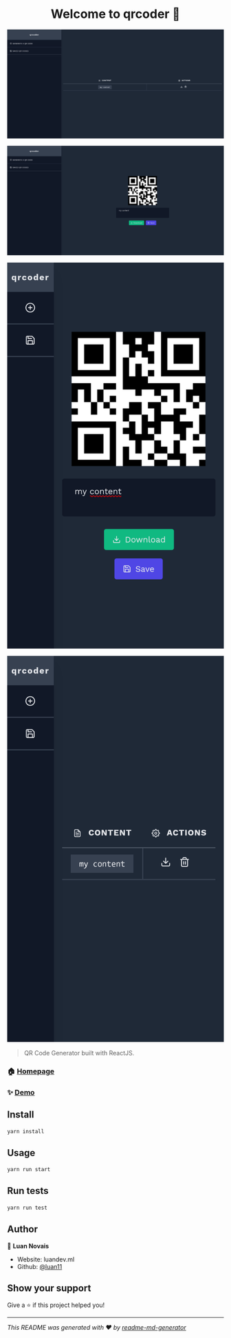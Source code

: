 <h1 align="center">Welcome to qrcoder 👋</h1>
<p>
  <img alt="Demo" src="https://raw.githubusercontent.com/luan11/qrcoder/main/docs/screenshot-1.png" />
</p>
<p>
  <img alt="Demo" src="https://raw.githubusercontent.com/luan11/qrcoder/main/docs/screenshot-2.png" />
</p>
<p>
  <img alt="Demo" src="https://raw.githubusercontent.com/luan11/qrcoder/main/docs/screenshot-mobile-1.png" />
</p>
<p>
  <img alt="Demo" src="https://raw.githubusercontent.com/luan11/qrcoder/main/docs/screenshot-mobile-2.png" />
</p>

> QR Code Generator built with ReactJS.

### 🏠 [Homepage](http://luan11.github.io/qrcoder)

### ✨ [Demo](http://luan11.github.io/qrcoder)

## Install

```sh
yarn install
```

## Usage

```sh
yarn run start
```

## Run tests

```sh
yarn run test
```

## Author

👤 **Luan Novais**

- Website: luandev.ml
- Github: [@luan11](https://github.com/luan11)

## Show your support

Give a ⭐️ if this project helped you!

---

_This README was generated with ❤️ by [readme-md-generator](https://github.com/kefranabg/readme-md-generator)_
